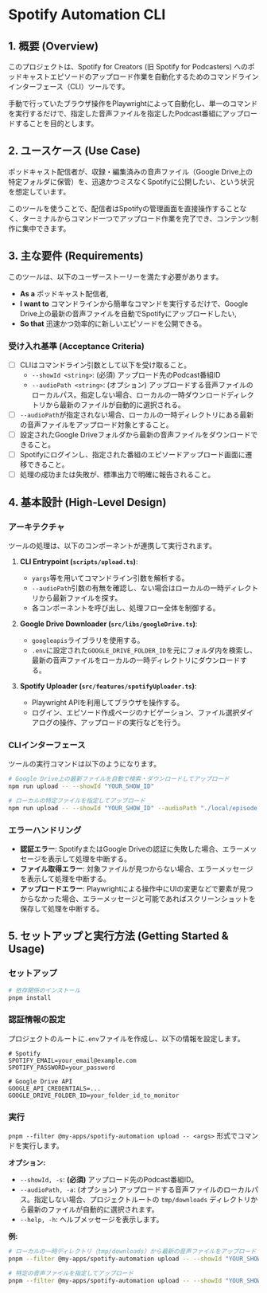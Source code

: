 # Spotify Automation CLI

## 1. 概要 (Overview)

このプロジェクトは、Spotify for Creators (旧 Spotify for Podcasters) へのポッドキャストエピソードのアップロード作業を自動化するためのコマンドラインインターフェース（CLI）ツールです。

手動で行っていたブラウザ操作をPlaywrightによって自動化し、単一のコマンドを実行するだけで、指定した音声ファイルを指定したPodcast番組にアップロードすることを目的とします。

## 2. ユースケース (Use Case)

ポッドキャスト配信者が、収録・編集済みの音声ファイル（Google Drive上の特定フォルダに保管）を、迅速かつミスなくSpotifyに公開したい、という状況を想定しています。

このツールを使うことで、配信者はSpotifyの管理画面を直接操作することなく、ターミナルからコマンド一つでアップロード作業を完了でき、コンテンツ制作に集中できます。

## 3. 主な要件 (Requirements)

このツールは、以下のユーザーストーリーを満たす必要があります。

- **As a** ポッドキャスト配信者,
- **I want to** コマンドラインから簡単なコマンドを実行するだけで、Google Drive上の最新の音声ファイルを自動でSpotifyにアップロードしたい,
- **So that** 迅速かつ効率的に新しいエピソードを公開できる。

### 受け入れ基準 (Acceptance Criteria)

- [ ] CLIはコマンドライン引数として以下を受け取ること。
  - `--showId <string>`: (必須) アップロード先のPodcast番組ID
  - `--audioPath <string>`: (オプション) アップロードする音声ファイルのローカルパス。指定しない場合、ローカルの一時ダウンロードディレクトリから最新のファイルが自動的に選択される。
- [ ] `--audioPath`が指定されない場合、ローカルの一時ディレクトリにある最新の音声ファイルをアップロード対象とすること。
- [ ] 設定されたGoogle Driveフォルダから最新の音声ファイルをダウンロードできること。
- [ ] Spotifyにログインし、指定された番組のエピソードアップロード画面に遷移できること。
- [ ] 処理の成功または失敗が、標準出力で明確に報告されること。

## 4. 基本設計 (High-Level Design)

### アーキテクチャ

ツールの処理は、以下のコンポーネントが連携して実行されます。

1.  **CLI Entrypoint (`scripts/upload.ts`)**:
    - `yargs`等を用いてコマンドライン引数を解析する。
    - `--audioPath`引数の有無を確認し、ない場合はローカルの一時ディレクトリから最新ファイルを探す。
    - 各コンポーネントを呼び出し、処理フロー全体を制御する。

2.  **Google Drive Downloader (`src/libs/googleDrive.ts`)**:
    - `googleapis`ライブラリを使用する。
    - `.env`に設定された`GOOGLE_DRIVE_FOLDER_ID`を元にフォルダ内を検索し、最新の音声ファイルをローカルの一時ディレクトリにダウンロードする。

3.  **Spotify Uploader (`src/features/spotifyUploader.ts`)**:
    - Playwright APIを利用してブラウザを操作する。
    - ログイン、エピソード作成ページのナビゲーション、ファイル選択ダイアログの操作、アップロードの実行などを行う。

### CLIインターフェース

ツールの実行コマンドは以下のようになります。

```bash
# Google Drive上の最新ファイルを自動で検索・ダウンロードしてアップロード
npm run upload -- --showId "YOUR_SHOW_ID"

# ローカルの特定ファイルを指定してアップロード
npm run upload -- --showId "YOUR_SHOW_ID" --audioPath "./local/episode.mp3"
```

### エラーハンドリング

- **認証エラー**: SpotifyまたはGoogle Driveの認証に失敗した場合、エラーメッセージを表示して処理を中断する。
- **ファイル取得エラー**: 対象ファイルが見つからない場合、エラーメッセージを表示して処理を中断する。
- **アップロードエラー**: Playwrightによる操作中にUIの変更などで要素が見つからなかった場合、エラーメッセージと可能であればスクリーンショットを保存して処理を中断する。

## 5. セットアップと実行方法 (Getting Started & Usage)

### セットアップ

```bash
# 依存関係のインストール
pnpm install
```

### 認証情報の設定

プロジェクトのルートに`.env`ファイルを作成し、以下の情報を設定します。

```
# Spotify
SPOTIFY_EMAIL=your_email@example.com
SPOTIFY_PASSWORD=your_password

# Google Drive API
GOOGLE_API_CREDENTIALS=...
GOOGLE_DRIVE_FOLDER_ID=your_folder_id_to_monitor
```

### 実行

`pnpm --filter @my-apps/spotify-automation upload -- <args>` 形式でコマンドを実行します。

**オプション:**
- `--showId, -s`: **(必須)** アップロード先のPodcast番組ID。
- `--audioPath, -a`: (オプション) アップロードする音声ファイルのローカルパス。指定しない場合、プロジェクトルートの `tmp/downloads` ディレクトリから最新のファイルが自動的に選択されます。
- `--help, -h`: ヘルプメッセージを表示します。

**例:**

```bash
# ローカルの一時ディレクトリ（tmp/downloads）から最新の音声ファイルをアップロード
pnpm --filter @my-apps/spotify-automation upload -- --showId "YOUR_SHOW_ID"

# 特定の音声ファイルを指定してアップロード
pnpm --filter @my-apps/spotify-automation upload -- --showId "YOUR_SHOW_ID" --audioPath "./path/to/your/episode.mp3"
```